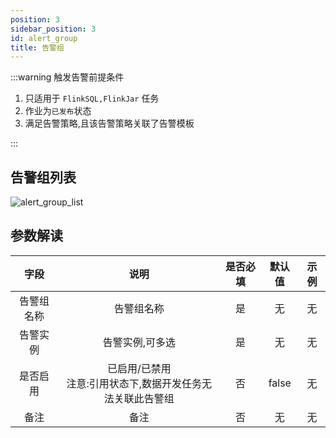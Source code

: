 ```yaml
---
position: 3
sidebar_position: 3
id: alert_group
title: 告警组
---
```


:::warning 触发告警前提条件

1. 只适用于 `FlinkSQL,FlinkJar` 任务
2. 作业为`已发布`状态
3. 满足告警策略,且该告警策略关联了告警模板

:::

## 告警组列表

![alert_group_list](http://pic.dinky.org.cn/dinky/docs/test/alert_group_list.png)

## 参数解读

|  字段   |                 说明                  | 是否必填 |  默认值  | 示例 |
|:-----:|:-----------------------------------:|:----:|:-----:|:--:|
| 告警组名称 |                告警组名称                |  是   |   无   | 无  |
| 告警实例  |              告警实例,可多选               |  是   |   无   | 无  |
| 是否启用  | 已启用/已禁用<br/>注意:引用状态下,数据开发任务无法关联此告警组 |  否   | false | 无  |
|  备注   |                 备注                  |  否   |   无   | 无  |
